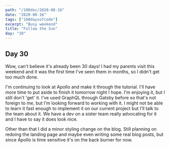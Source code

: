 ```yaml
---
path: "/100doc/2020-08-16"
date: "2020-08-16"
tags: ["100daysofcode"]
excerpt: "Busy weekend"
title: "Follow the Sun"
day: "30"
---
```


## Day 30

Wow, can't believe it's already been 30 days! I had my parents visit this weekend and it was the first time I've seen them in months, so I didn't get too much done. 

I'm continuing to look at Apollo and make it through the tutorial. I'll have more time to put aside to finish it tomorrow night I hope. I'm enjoying it, but I still don't 'get' it. I've used GraphQL through Gatsby before so that's not foreign to me, but I'm looking forward to working with it. I might not be able to learn it fast enough to implement it on our current project but I'll talk to the team about it. We have a dev on a sister team really advocating for it and I have to say it does look nice.

Other than that I did a minor styling change on the blog. Still planning on redoing the landing page and maybe even writing some real blog posts, but since Apollo is time sensitive it's on the back burner for now.
